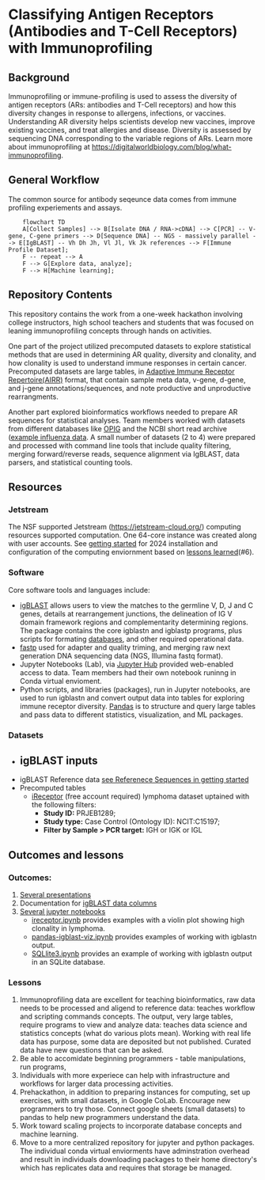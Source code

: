 # Classifying Antigen Receptors (Antibodies and T-Cell Receptors) with Immunoprofiling

## Background
Immunoprofiling or immune-profiling is used to assess the diversity of antigen receptors (ARs: antibodies and T-Cell receptors) and how this diversity changes in response to allergens, infections, or vaccines. Understanding AR diversity helps scientists develop new vaccines, improve existing vaccines, and treat allergies and disease. Diversity is assessed by sequencing DNA corresponding to the variable regions of ARs. Learn more about immunoprofiling at https://digitalworldbiology.com/blog/what-immunoprofiling. 

## General Workflow
The common source for antibody seqeunce data comes from immune profiling experiements and assays. 

```mermaid
    flowchart TD
    A[Collect Samples] --> B[Isolate DNA / RNA->cDNA] --> C[PCR] -- V-gene, C-gene primers --> D[Sequence DNA] -- NGS - massively parallel --> E[IgBLAST] -- Vh Dh Jh, Vl Jl, Vk Jk references --> F[Immune Profile Dataset];
    F -- repeat --> A
    F --> G[Explore data, analyze];
    F --> H[Machine learning]; 
```
## Repository Contents
This repository contains the work from a one-week hackathon involving college instructors, high school teachers and students that was focused on leaning immunoprofiling concepts through hands on activities. 

One part of the project utilized precomputed datasets to explore statistical methods that are used in determining AR quality, diversity and clonality, and how clonality is used to understand immune responses in certain cancer. Precomputed datasets are large tables, in [Adaptive Immune Receptor Repertoire(AIRR)](https://docs.airr-community.org/en/stable/) format, that contain sample meta data, v-gene, d-gene, and j-gene annotations/sequences, and note productive and unproductive rearrangments.  

Another part explored bioinformatics workflows needed to prepare AR sequences for statistical analyses. Team members worked with datasets from different databases like [OPIG](https://opig.stats.ox.ac.uk/webapps/covabdab/) and the NCBI short read archive ([example influenza data](https://www.ncbi.nlm.nih.gov/sra/?term=PRJNA349143). A small number of datasets (2 to 4) were prepared and processed with command line tools that include quality filtering, merging forward/reverse reads, sequence alignment via IgBLAST, data parsers, and statistical counting tools.  

## Resources
### Jetstream
The NSF supported Jetstream (https://jetstream-cloud.org/) computing resources supported computation. One 64-core instance was created along with user accounts. See [getting started](/getting-started.md) for 2024 installation and configuration of the computing enviornment based on [lessons learned](#outcomes-and-lessons)(#6).

### Software
Core software tools and languages include:
- [igBLAST](https://ncbi.github.io/igblast/) allows users to view the matches to the germline V, D, J and C genes, details at rearrangement junctions, the delineation of IG V domain framework regions and complementarity determining regions. The package contains the core igblastn and igblastp programs, plus scripts for formating [databases](#reference-data), and other required operational data. 
- [fastp](https://github.com/OpenGene/fastp) used for adapter and quality triming, and merging raw next generation DNA sequencing data (NGS, Illumina fastq format).   
- Jupyter Notebooks (Lab), via [Jupyter Hub](https://jupyterhub.readthedocs.io/en/stable/) provided web-enabled access to data. Team members had their own notebook runinng in Conda virtual envioment. 
- Python scripts, and libraries (packages), run in Jupyter notebooks, are used to run igblastn and convert output data into tables for exploring immune receptor diversity. [Pandas](https://pandas.pydata.org) is to structure and query large tables and pass data to different statistics, visualization, and ML packages. 
   
### Datasets
- igBLAST inputs
  - 
- igBLAST Reference data [see Referenece Sequences in getting started](https://github.com/AntibodyEngineers/2024-Antibodies-and-AI/blob/main/getting-started.md#reference-sequences)
- Precomputed tables  
  - [iReceptor](https://gateway.ireceptor.org) (free account required) lymphoma dataset uptained with the following filters:
    - **Study ID:** PRJEB1289;
    - **Study type:** Case Control (Ontology ID): NCIT:C15197;
    - **Filter by Sample > PCR target:** IGH or IGK or IGL

## Outcomes and lessons
### Outcomes:
1. [Several presentations](/presentations)
2. Documentation for [igBLAST data columns](/IgBlast%20column%20documentation.csv)
3. [Several jupyter notebooks](/notebooks)
   - [ireceptor.ipynb](/ireceptor.ipynb) provides examples with a violin plot showing high clonality in lymphoma.
   - [pandas-igblast-viz.ipynb](/pandas-igblast-viz.ipynb) provides examples of working with igblastn output.
   - [SQLlite3.ipynb](/SQLlite3.ipynb) provides an example of working with igblastn output in an SQLite database.
   
### Lessons
1. Immunoprofiling data are excellent for teaching bioinformatics, raw data needs to be processed and aligend to reference data: teaches workflow and scripting commands concepts. The output, very large tables, require programs to view and analyze data: teaches data science and statistics concepts (what do various plots mean). Working with real life data has purpose, some data are deposited but not published. Curated data have new questions that can be asked. 
2. Be able to accomidate beginning programmers - table manipulations, run programs,
3. Individuals with more experiece can help with infrastructure and workflows for larger data processing activities.
4. Prehackathon, in addition to preparing instances for computing, set up exercises, with small datasets, in Google CoLab. Encourage new programmers to try those. Connect google sheets (small datasets) to pandas to help new programmers understand the data.
5. Work toward scaling projects to incorporate database concepts and machine learning.
6. Move to a more centralized repository for jupyter and python packages. The individual conda virtual enviorments have adminstration overhead and result in individuals downloading packages to their home directory's which has replicates data and requires that storage be managed.
